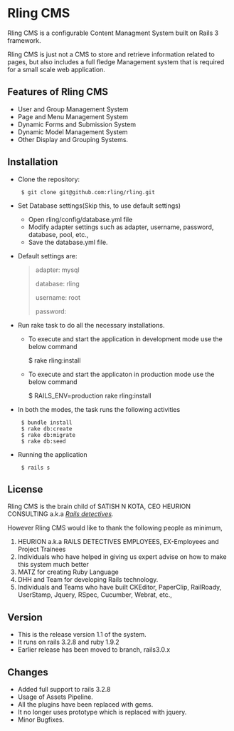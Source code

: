 Rling CMS
================================

Rling CMS is a configurable Content Managment System built on Rails 3 framework. 

Rling CMS is just not a CMS to store and retrieve information related to pages, but also includes a full fledge Management system that is required for a small scale web application.


Features of Rling CMS
-------------------------

* User and Group Management System
* Page and Menu Management System
* Dynamic Forms and Submission System
* Dynamic Model Management System
* Other Display and Grouping Systems.


Installation
-------------------------------

+  Clone the repository:

        $ git clone git@github.com:rling/rling.git

+  Set Database settings(Skip this, to use default settings)

   * Open rling/config/database.yml file
   * Modify adapter settings such as adapter, username, password, database, pool, etc.,
   * Save the database.yml file.

+  Default settings are:

   > adapter: mysql
   >
   > database: rling
   >
   > username: root
   >
   > password: 


+  Run rake task to do all the necessary installations.


   * To execute and start the application in development mode use the below command

        $ rake rling:install

   * To execute and start the applicaton in production mode use the below command

        $ RAILS_ENV=production rake rling:install

+  In both the modes, the task runs the following activities

        $ bundle install
        $ rake db:create
        $ rake db:migrate
        $ rake db:seed


+  Running the application

        $ rails s


License
-------------------------------

Rling CMS is the brain child of SATISH N KOTA, CEO HEURION CONSULTING a.k.a 
*[Rails detectives](http://www.heurion.com).*

However Rling CMS would like to thank the following people as minimum,

   1. HEURION a.k.a RAILS DETECTIVES EMPLOYEES, EX-Employees and Project Trainees
   2. Individuals who have helped in giving us expert advise on how to make this system much better
   3. MATZ for creating Ruby Language
   4. DHH and Team for developing Rails technology.
   5. Individuals and Teams who have built CKEditor, PaperClip, RailRoady, UserStamp, Jquery, RSpec, Cucumber, Webrat, etc.,


Version
-------------------------------
*  This is the release version 1.1 of the system.
*  It runs on rails 3.2.8 and ruby 1.9.2
*  Earlier release has been moved to branch, rails3.0.x



Changes
-------------------------------

*  Added full support to rails 3.2.8
*  Usage of Assets Pipeline.
*  All the plugins have been replaced with gems.
*  It no longer uses prototype which is replaced with jquery.
*  Minor Bugfixes.
 
